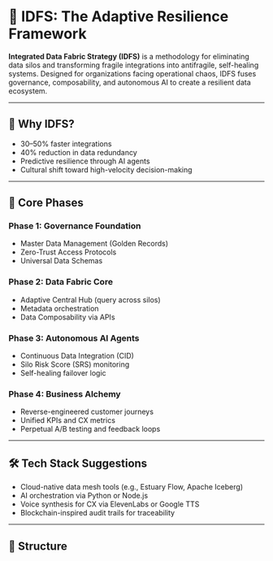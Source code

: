 # 🧠 IDFS: The Adaptive Resilience Framework

**Integrated Data Fabric Strategy (IDFS)** is a methodology for eliminating data silos and transforming fragile integrations into antifragile, self-healing systems. Designed for organizations facing operational chaos, IDFS fuses governance, composability, and autonomous AI to create a resilient data ecosystem.

---

## 🚀 Why IDFS?

- 30–50% faster integrations  
- 40% reduction in data redundancy  
- Predictive resilience through AI agents  
- Cultural shift toward high-velocity decision-making

---

## 🧱 Core Phases

### Phase 1: Governance Foundation
- Master Data Management (Golden Records)
- Zero-Trust Access Protocols
- Universal Data Schemas

### Phase 2: Data Fabric Core
- Adaptive Central Hub (query across silos)
- Metadata orchestration
- Data Composability via APIs

### Phase 3: Autonomous AI Agents
- Continuous Data Integration (CID)
- Silo Risk Score (SRS) monitoring
- Self-healing failover logic

### Phase 4: Business Alchemy
- Reverse-engineered customer journeys
- Unified KPIs and CX metrics
- Perpetual A/B testing and feedback loops

---

## 🛠️ Tech Stack Suggestions

- Cloud-native data mesh tools (e.g., Estuary Flow, Apache Iceberg)
- AI orchestration via Python or Node.js
- Voice synthesis for CX via ElevenLabs or Google TTS
- Blockchain-inspired audit trails for traceability

---

## 📂 Structure

